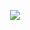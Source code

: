 <p align="center">
    <img src="https://discord.c99.nl/widget/theme-4/518062226079350786.png" />
</p>
